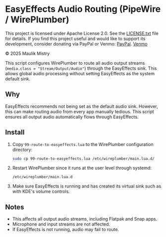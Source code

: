 # EasyEffects Audio Routing (PipeWire / WirePlumber)

This project is licensed under Apache License 2.0. See the [LICENSE.txt](LICENSE.txt) file for details.
If you find this project useful and would like to support its development, consider donating via PayPal or Venmo:
[PayPal](https://www.paypal.com/paypalme/m1st0).
[Venmo](https://venmo.com/code?user_id=3319592654995456106&created=1753280522)

© 2025 Maulik Mistry

This script configures WirePlumber to route all audio output streams (`media.class = "Stream/Output/Audio"`) through the EasyEffects sink. This allows global audio processing without setting EasyEffects as the system default sink.

## Why

EasyEffects recommends not being set as the default audio sink. However, this can make routing audio from every app manually tedious. This script ensures all output audio automatically flows through EasyEffects.

## Install

1. Copy `99-route-to-easyeffects.lua` to the WirePlumber configuration directory:

    ```bash
    sudo cp 99-route-to-easyeffects.lua /etc/wireplumber/main.lua.d/
    ```

2. Restart WirePlumber since it runs at the user level through systemd:

    ```
    /etc/wireplumber/main.lua.d
    ```

3. Make sure EasyEffects is running and has created its virtual sink such as with KDE's volume controls.

## Notes

- This affects all output audio streams, including Flatpak and Snap apps.
- Microphone and input streams are not affected.
- If EasyEffects is not running, audio may fail to route.
